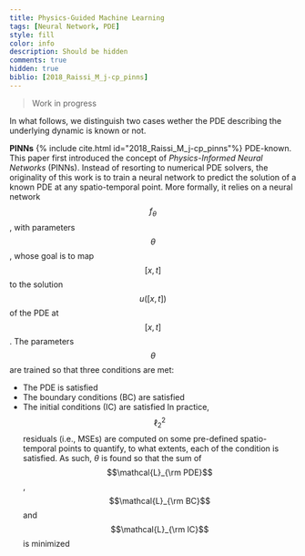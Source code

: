 ```yaml
---
title: Physics-Guided Machine Learning
tags: [Neural Network, PDE]
style: fill
color: info
description: Should be hidden
comments: true
hidden: true
biblio: [2018_Raissi_M_j-cp_pinns]
---
```


> Work in progress

In what follows, we distinguish two cases wether the PDE describing the underlying dynamic is known or not.

**PINNs** {% include cite.html id="2018_Raissi_M_j-cp_pinns"%} <span class="badge badge-pill text-success border border-success">PDE-known</span>. This paper first introduced the concept of *Physics-Informed Neural Networks* (PINNs). Instead of resorting to numerical PDE solvers, the originality of this work is to train a neural network to predict the solution of a known PDE at any spatio-temporal point. More formally, it relies on a neural network $$f_\theta$$, with parameters $$\theta$$, whose goal is to map $$[x,t]$$ to the solution $$u([x,t])$$ of the PDE at $$[x,t]$$. The parameters $$\theta$$ are trained so that three conditions are met:
- The PDE is satisfied
- The boundary conditions (BC) are satisfied 
- The initial conditions (IC) are satisfied
In practice, $$\ell_2^2$$ residuals (i.e., MSEs) are computed on some pre-defined spatio-temporal points to quantify, to what extents, each of the condition is satisfied. As such, $\theta$ is found so that the sum of $$\mathcal{L}_{\rm PDE}$$, $$\mathcal{L}_{\rm BC}$$ and $$\mathcal{L}_{\rm IC}$$ is minimized
